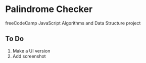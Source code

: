 # Palindrome Checker

freeCodeCamp JavaScript Algorithms and Data Structure project

## To Do

1. Make a UI version
1. Add screenshot
